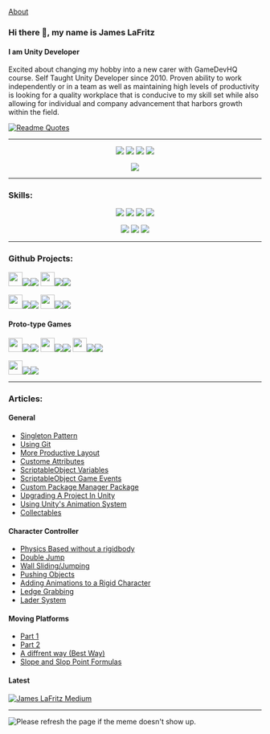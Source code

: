 [About](https://github.com/JamesLaFritz)
### Hi there 👋, my name is James LaFritz

#### I am Unity Developer
Excited about changing my hobby into a new carer with GameDevHQ course. Self Taught Unity Developer since 2010. Proven ability to work independently or in a team as well as maintaining high levels of productivity is looking for a quality workplace that is conducive to my skill set while also allowing for individual and company advancement that harbors growth within the field. 

[![Readme Quotes](https://quotes-github-readme.vercel.app/api?type=horizontal)](https://github.com/piyushsuthar/github-readme-quotes)

----
<p align="center">
  <a href="https://jameslafritz.intensive.gamedevhq.com/"><img src="https://img.shields.io/badge/Portfolio-21759B?style=for-the-badge&logo=wordpress&logoColor=white"/></a>
  <a href="https://www.linkedin.com/in/james-lafritz/"><img src="https://img.shields.io/badge/LinkedIn-0077B5?style=for-the-badge&logo=linkedin&logoColor=white"/></a> 
  <a href="https://ktmarine1999.medium.com/"><img src="https://img.shields.io/badge/Articles-12100E?style=for-the-badge&logo=medium&logoColor=white"/></a>
  <a href="https://ktmarine1999.itch.io/"><img src="https://img.shields.io/badge/itch.io-FA5C5C?style=for-the-badge&logo=Itch.io&logoColor=white"/></a>
</p>

<p align="center">
  <img src="https://github-readme-stats-jameslafritz.vercel.app/api?username=JamesLaFritz&show_icons=true&theme=cobalt"/>
</p>

----
### Skills:
<p align="center">
<img src="https://img.shields.io/badge/Unity-000000?style=for-the-badge&logo=unity&logoColor=white"/> <img src="https://img.shields.io/badge/Git-F05032?style=for-the-badge&logo=git&logoColor=white"/>
<img src="https://img.shields.io/badge/C%23-239120?style=for-the-badge&logo=c-sharp&logoColor=white"/>
<img src="https://img.shields.io/badge/Game Programming-e4202e?style=for-the-badge"/>
</p>
<p align="center">
<img src="https://img.shields.io/badge/Object Oriented Programming (OOP)-A5915F?style=for-the-badge"/> <img src="https://img.shields.io/badge/Design Principles-00A98F?style=for-the-badge"/>
<img src="https://img.shields.io/badge/SOLID Design Principles-2C4F7C?style=for-the-badge&logo=Solid"/>
</p>

----
### Github Projects:
<a href="https://github.com/JamesLaFritz/Core Framework"><img src="https://github.githubassets.com/images/modules/logos_page/Octocat.png" height=28/><img src="https://img.shields.io/badge/CoreFramework-181717?style=for-the-badge"/></a><a href="https://jameslafritz.github.io/CoreFramework"><img src="https://img.shields.io/badge/Documentation-222222?style=for-the-badge&logo=GitHub Pages"/></a>
<a href="https://github.com/JamesLaFritz/2021DevEnviromentTemplate"><img src="https://github.githubassets.com/images/modules/logos_page/Octocat.png" height=28/><img src="https://img.shields.io/badge/2021 Dev Enviroment Template-181717?style=for-the-badge"/></a><a href="https://jameslafritz.github.io/2021DevEnviromentTemplate"><img src="https://img.shields.io/badge/Documentation-222222?style=for-the-badge&logo=GitHub Pages"/></a>

<a href="https://github.com/JamesLaFritz/GraphViewBehaviorTree"><img src="https://github.githubassets.com/images/modules/logos_page/Octocat.png" height=28/><img src="https://img.shields.io/badge/Graph View Behavior Tree-181717?style=for-the-badge"/></a><a href="https://jameslafritz.github.io/GraphViewBehaviorTree"><img src="https://img.shields.io/badge/Documentation-222222?style=for-the-badge&logo=GitHub Pages"/></a>
<a href="https://github.com/JamesLaFritz/TaskVSJobSystem"><img src="https://github.githubassets.com/images/modules/logos_page/Octocat.png" height=28/><img src="https://img.shields.io/badge/Task VS JobSystem-181717?style=for-the-badge"/></a><a href="https://jameslafritz.github.io/TaskVSJobSystem"><img src="https://img.shields.io/badge/Documentation-222222?style=for-the-badge&logo=GitHub Pages"/></a>

#### Proto-type Games
<a href="https://github.com/JamesLaFritz/GalaxyShooter2D"><img src="https://github.githubassets.com/images/modules/logos_page/Octocat.png" height=28/><img src="https://img.shields.io/badge/Galaxy Shooter 2D-181717?style=for-the-badge"/></a><a href="https://ktmarine1999.itch.io/galaxy-shooter/"><img src="https://img.shields.io/badge/itch.io-FA5C5C?style=for-the-badge&logo=Itch.io&logoColor=white"/></a>
<a href="https://github.com/JamesLaFritz/2_5DCertRequirments"><img src="https://github.githubassets.com/images/modules/logos_page/Octocat.png" height=28/><img src="https://img.shields.io/badge/2.5D Platformer-181717?style=for-the-badge"/></a><a href="https://ktmarine1999.itch.io/25d-platformer/"><img src="https://img.shields.io/badge/itch.io-FA5C5C?style=for-the-badge&logo=Itch.io&logoColor=white"/></a>
<a href="https://github.com/JamesLaFritz/TheGreatFleece"><img src="https://github.githubassets.com/images/modules/logos_page/Octocat.png" height=28/><img src="https://img.shields.io/badge/The Great Fleece-181717?style=for-the-badge"/></a><a href="https://ktmarine1999.itch.io/the-great-fleece/"><img src="https://img.shields.io/badge/itch.io-FA5C5C?style=for-the-badge&logo=Itch.io&logoColor=white"/></a>

<a href="https://github.com/JamesLaFritz/Dungeon-Escape-Mobile"><img src="https://github.githubassets.com/images/modules/logos_page/Octocat.png" height=28/><img src="https://img.shields.io/badge/Dungeon Escape Mobile-181717?style=for-the-badge"/></a><a href="https://ktmarine1999.itch.io/"><img src="https://img.shields.io/badge/itch.io-FA5C5C?style=for-the-badge&logo=Itch.io&logoColor=white"/></a>


----
### Articles:
#### General
* [Singleton Pattern](https://blog.devgenius.io/game-programming-pattern-singleton-4a0070ca489b)
* [Using Git](https://ktmarine1999.medium.com/setting-up-git-for-unity-2b6b3622afac)
* [More Productive Layout](https://ktmarine1999.medium.com/more-productive-editor-layout-in-unity-c9071f989c4f)
* [Custome Attributes](https://blog.devgenius.io/making-the-inspector-look-better-175baf39ada0)
* [ScriptableObject Variables](https://blog.devgenius.io/script-communication-in-unity-using-scriptable-objects-ad2ef0d99c59)
* [ScriptableObject Game Events](https://blog.devgenius.io/scriptableobject-game-events-1f3401bbde72)
* [Custom Package Manager Package](https://blog.devgenius.io/creating-custom-packages-for-use-in-unity-7dfbaa49e4b4)
* [Upgrading A Project In Unity](https://blog.devgenius.io/upgrading-a-project-77deff090cdd)
* [Using Unity's Animation System](https://blog.devgenius.io/using-the-unity-animation-system-2fe137a56008)
* [Collectables](https://blog.devgenius.io/creating-collectables-in-unity-3291e6b96521)

#### Character Controller
* [Physics Based without a rigidbody](https://blog.devgenius.io/creating-a-physics-based-character-controller-in-unity-54ac9a23e2b3)
* [Double Jump](https://blog.devgenius.io/how-to-add-double-jump-to-your-game-a9ae11b7df5e)
* [Wall Sliding/Jumping](https://blog.devgenius.io/wall-jumping-sliding-in-unity-296bb75a539)
* [Pushing Objects](https://blog.devgenius.io/pushing-objects-in-unity-to-complete-puzzles-8181fd4a77d1)
* [Adding Animations to a Rigid Character](https://blog.devgenius.io/adding-animations-to-a-rigged-character-in-unity-c47b291a829f)
* [Ledge Grabbing](https://blog.devgenius.io/completing-the-ledge-grabbing-system-9a4fef94be3b)
* [Lader System](https://blog.devgenius.io/ladder-system-22ed1a5bb8a8)

#### Moving Platforms
* [Part 1](https://blog.devgenius.io/moving-platforms-in-unity-4d7299b2d013)
* [Part 2](https://blog.devgenius.io/moving-platform-part-2-71b3addbc462)
* [A diffrent way (Best Way)](https://blog.devgenius.io/moving-platform-a-different-way-ce5992cc8dec)
* [Slope and Slop Point Formulas](https://blog.devgenius.io/slope-formula-and-slop-point-formula-16f2496dbb86)


#### Latest
[![James LaFritz Medium](https://github-readme-medium-silk.vercel.app/?username=@ktmarine1999)](https://medium.com/@ktmarine1999)

----
<img src='https://random-memer.herokuapp.com/' title="Meme" alt="Please refresh the page if the meme doesn't show up.">

<!---
JamesLaFritz/JamesLaFritz is a ✨ special ✨ repository because its `README.md` (this file) appears on your GitHub profile.
You can click the Preview link to take a look at your changes.
<a href=""><img src=""/></a>
All inbuilt themes :-

dark, radical, merko, gruvbox, tokyonight, onedark, cobalt, synthwave, highcontrast, dracula

--->

